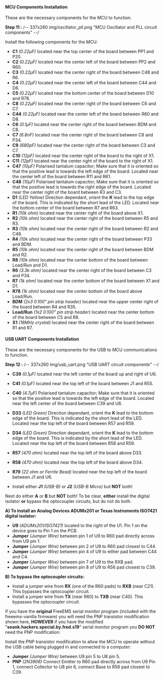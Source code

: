 #### MCU Components Installation

These are the necessary components for the MCU to function.

**Step 11 :**
/-- 337x260 img/oscillator_pll.png "MCU Oscillator and PLL circuit components" --/ 

Install the following components for the MCU:

- **C1**	*(0.22µF)* located near the top center of the board between PP1 and P20.
- **C2**	*(0.22µF)* located near the center left of the board between PP2 and R60.
- **C3**	*(0.22µF)* located near the center right of the board between C48 and R6.
- **C4**	*(0.22µF)* located near the center left of the board between C44 and D6.
- **C5**	*(0.22µF)* located near the bottom center of the board between D10 and R78.
- **C8**	*(0.22µF)* located near the center right of the board between C6 and C7.
- **C44**	*(0.22µF)* located near the center left of the board between R60 and D8.
- **C6**	*(0.1µF)* located near the center right of the board between BDM and C8.
- **C7**	*(6.8nF)* located near the center right of the board between C8 and P34.
- **C9**	*(680pF)* located near the center right of the board between C3 and C7.
- **C10**	*(12pF)* located near the center right of the board to the right of X1.
- **C11**	*(12pF)* located near the center right of the board to the right of X1.
- **C47**	*(10µF)* Polarised tantalum capacitor; Make sure that it is oriented so that the positive lead is towards the left edge of the board. Located near the center left of the board between R11 and R61.
- **C48**	*(10µF)* Polarised tantalum capacitor; Make sure that it is oriented so that the positive lead is towards the right edge of the board.  Located near the center right of the board between R3 and C3.
- **D1**	*(LED Yellow)* Direction dependant, orient the **K** lead to the top edge of the board. This is indicated by the short lead of the LED.  Located near the bottom center of the board between R7 and R63.
- **R1**	*(10k ohm)* located near the center right of the board above X1.
- **R2**	*(10k ohm)* located near the center right of the board between R5 and R3.
- **R3**	*(10k ohm)* located near the center right of the board between R2 and C48.
- **R4**	*(10k ohm)* located near the center right of the board between P33 and BDM.
- **R5**	*(10k ohm)* located near the center right of the board between BDM and R2.
- **R8**	*(10k ohm)* located near the center bottom of the board between Load/Run and D1.
- **R6**	*(3.3k ohm)* located near the center right of the board between C3 and P34.
- **R7**	*(1k ohm)* located near the center bottom of the board between X1 and D1.
- **R78**	*(1k ohm)* located near the center bottom of the board above Load/Run.
- **BDM**	*(2x3 0.100" pin strip header)* located near the upper center right of the board between R4 and R35.
- **Load/Run**	*(1x2 0.100" pin strip header)*  located near the center bottom of the board between C5 and R8.
- **X1**	*(16MHz crystal)* located near the center right of the board between R1 and R7.



#### USB UART Components Installation

These are the necessary components for the USB to MCU communications to function.

**Step 12 :**
/-- 337x260 img/usb_uart.png "USB UART circuit components" --/ 

- **C39**	*(0.1µF)* located near the left center of the board up and right of U6.
- **C41**	*(0.1µF)* located near the top left of the board between J1 and R55.
- **C40**	*(4.7µF)* Polarised tantalum capacitor; Make sure that it is oriented so that the positive lead is towards the left edge of the board.  Located near the left center of the board between C39 and U6.
- **D33**	*(LED Green)* Direction dependant, orient the **K** lead to the bottom edge of the board. This is indicated by the short lead of the LED.  Located near the top left of the board between R57 and R59.
- **D34**	*(LED Green)* Direction dependant, orient the **K** lead to the bottom edge of the board. This is indicated by the short lead of the LED.  Located near the top left of the board between R58 and R59.
- **R57**	*(470 ohm)* located near the top left of the board above D33.
- **R58**	*(470 ohm)* located near the top left of the board above D34.
- **R79**	*(22 ohm or Ferrite Bead)* located near the top left of the board between J1 and U6.

- Install either **J1**	*(USB-B)* or **J2** *(USB-B Micro)* but **NOT** both!

Next do either **A** or **B** but **NOT** both!  To be clear, **either** install the digital isolator **or** bypass the optocoupler circuits, but do not do both.

**A) To install an Analog Devices ADUMx201 or Texas Instruments ISO7421 digital isolator:**
- **U9**	*(ADUMx201/ISO7421)* located to the right of the U1. Pin 1 on the device goes to Pin 1 on the PCB.
- **Jumper**	*(Jumper Wire)* between pin 1 of U9 to R60 pad directly across from U9 pin 1.
- **Jumper**	*(Jumper Wire)* between pin 2 of U9 to R60 pad closest to C44.
- **Jumper**	*(Jumper Wire)* between pin 4 of U9 to either pad between C44 and C4.
- **Jumper**	*(Jumper Wire)* between pin 7 of U9 to the RXB pad.
- **Jumper**	*(Jumper Wire)* between pin 8 of U9 to R56 pad closest to C39.


**B) To bypass the optocoupler circuits:**
- Install a jumper wire from **RX** (one of the R60 pads) to **RXB** (near C21).  This bypasses the optocoupler circuit.
- Install a jumper wire from **TX** (near R60) to **TXB** (near C40).  This bypasses the optocoupler circuit.

If you have the **original** FreeEMS serial monitor program (included with the freeems-vanilla firmware) you will need the PNP transistor modification shown here, **HOWEVER** if you have the modified "**seank.hackers.special.by.fred.s19**" serial monitor program you **DO NOT** need the PNP modification:

Install the PNP transistor modification to allow the MCU to operate without the USB cable being plugged in and connected to a computer:
- **Jumper**	*(Jumper Wire)* between U9 pin 5 to U8 pin 5.
- **PNP**	*(2N3906)* Connect Emitter to R60 pad directly across from U9 Pin 1, connect Collector to U8 pin 6, connect Base to R56 pad closest to C39.

